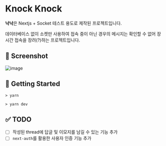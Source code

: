 # Knock Knock

**낙낙**은 Nextjs + Socket 테스트 용도로 제작된 프로젝트입니다.

데이터베이스 없이 소켓만 사용하여 접속 중이 아닌 경우의 메시지는 확인할 수 없어 장시간 접속을 장려(?)하는 프로젝트입니다.

## 📸 Screenshot

![image](https://github.com/im-ian/knock-knock/assets/38205068/5e832928-fc04-4250-bdd7-b61df21f80f5)

## 🚩 Getting Started

```
> yarn

> yarn dev
```

## ✅ TODO

- [ ] 작성된 thread에 답글 및 이모지를 남길 수 있는 기능 추가
- [ ] `next-auth`를 활용한 사용자 인증 기능 추가
